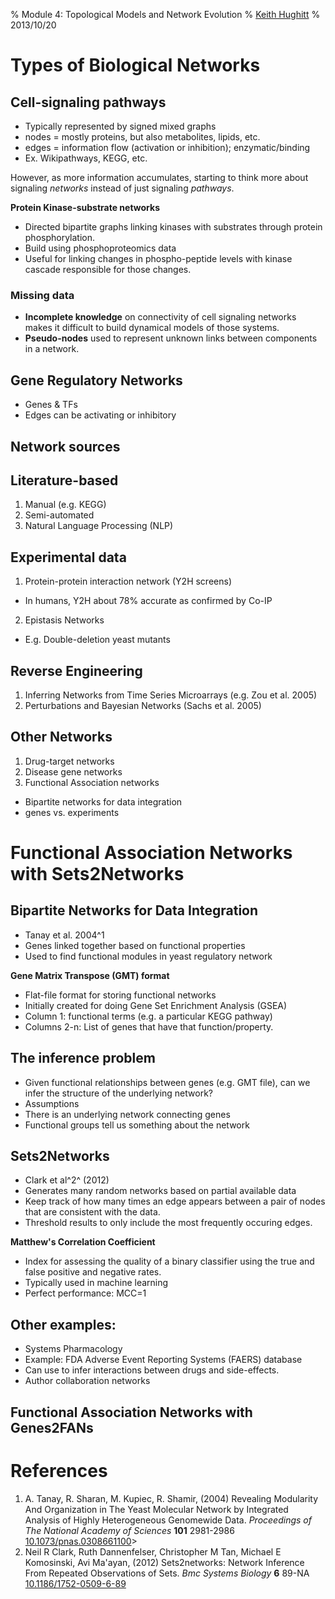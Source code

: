 % Module 4: Topological Models and Network Evolution
% [Keith Hughitt](khughitt@umd.edu)
% 2013/10/20

Types of Biological Networks
============================

Cell-signaling pathways
------------------------
- Typically represented by signed mixed graphs
- nodes = mostly proteins, but also metabolites, lipids, etc.
- edges = information flow (activation or inhibition); enzymatic/binding
- Ex. Wikipathways, KEGG, etc.

However, as more information accumulates, starting to think more about
signaling *networks* instead of just signaling *pathways*.

**Protein Kinase-substrate networks**
- Directed bipartite graphs linking kinases with substrates through
protein phosphorylation.
- Build using phosphoproteomics data
- Useful for linking changes in phospho-peptide levels with kinase cascade 
  responsible for those changes.

### Missing data
- **Incomplete knowledge** on connectivity of cell signaling networks makes it
difficult to build dynamical models of those systems.
- **Pseudo-nodes** used to represent unknown links between components in a
network.

Gene Regulatory Networks
------------------------
- Genes & TFs
- Edges can be activating or inhibitory

Network sources
---------------

## Literature-based
1. Manual (e.g. KEGG)
2. Semi-automated
3. Natural Language Processing (NLP)

## Experimental data
1. Protein-protein interaction network (Y2H screens)
 - In humans, Y2H about 78% accurate as confirmed by Co-IP
2. Epistasis Networks
 - E.g. Double-deletion yeast mutants

## Reverse Engineering
1. Inferring Networks from Time Series Microarrays (e.g. Zou et al. 2005)
2. Perturbations and Bayesian Networks (Sachs et al. 2005)

Other Networks
--------------
1. Drug-target networks
2. Disease gene networks
3. Functional Association networks
 - Bipartite networks for data integration
 - genes vs. experiments

Functional Association Networks with Sets2Networks
==================================================

Bipartite Networks for Data Integration
---------------------------------------
- Tanay et al. 2004^1
- Genes linked together based on functional properties
- Used to find functional modules in yeast regulatory network

**Gene Matrix Transpose (GMT) format**
- Flat-file format for storing functional networks
- Initially created for doing Gene Set Enrichment Analysis (GSEA)
- Column 1: functional terms (e.g. a particular KEGG pathway)
- Columns 2-n: List of genes that have that function/property.

The inference problem
---------------------
- Given functional relationships between genes (e.g. GMT file), can we infer
the structure of the underlying network?
- Assumptions
 - There is an underlying network connecting genes
 - Functional groups tell us something about the network

Sets2Networks
-------------
- Clark et al^2^ (2012)
- Generates many random networks based on partial available data
- Keep track of how many times an edge appears between a pair of nodes
that are consistent with the data.
- Threshold results to only include the most frequently occuring edges.

**Matthew's Correlation Coefficient**
- Index for assessing the quality of a binary classifier using the true and
false positive and negative rates.
- Typically used in machine learning
- Perfect performance: MCC=1

Other examples:
---------------
- Systems Pharmacology
 - Example: FDA Adverse Event Reporting Systems (FAERS) database
 - Can use to infer interactions between drugs and side-effects.
- Author collaboration networks

Functional Association Networks with Genes2FANs
-----------------------------------------------



References
==========
1. A. Tanay, R. Sharan, M. Kupiec, R. Shamir, (2004) Revealing Modularity And 
Organization in The Yeast Molecular Network by Integrated Analysis of Highly 
Heterogeneous Genomewide Data.  *Proceedings of The National Academy of 
Sciences*  **101**  2981-2986
[10.1073/pnas.0308661100](http://dx.doi.org/10.1073/pnas.0308661100)>
2. Neil R Clark, Ruth Dannenfelser, Christopher M Tan, Michael E Komosinski, 
Avi Ma'ayan,   (2012) Sets2networks: Network Inference From Repeated 
Observations of Sets.  *Bmc Systems Biology*  **6**  89-NA  
[10.1186/1752-0509-6-89](http://dx.doi.org/10.1186/1752-0509-6-89)

